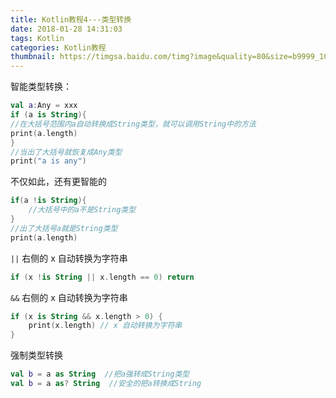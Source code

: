 ```yaml
---
title: Kotlin教程4---类型转换
date: 2018-01-28 14:31:03
tags: Kotlin
categories: Kotlin教程
thumbnail: https://timgsa.baidu.com/timg?image&quality=80&size=b9999_10000&sec=1517214609323&di=40d0cb3d0cacdcc718de20dccb81fa6d&imgtype=0&src=http%3A%2F%2Fimgup01.sj88.com%2F2017-06%2F30%2F01%2F1498755765289_0.jpg
---
```

智能类型转换：
```kotlin
val a:Any = xxx
if (a is String){
//在大括号范围内a自动转换成String类型，就可以调用String中的方法
print(a.length)
}
//当出了大括号就恢复成Any类型
print("a is any")
```
不仅如此，还有更智能的
```kotlin
if(a !is String){ 
    //大括号中的a不是String类型
}
//出了大括号a就是String类型
print(a.length)
```
`||` 右侧的 x 自动转换为字符串
```kotlin
if (x !is String || x.length == 0) return
```
`&&` 右侧的 x 自动转换为字符串
```kotlin
if (x is String && x.length > 0) {
    print(x.length) // x 自动转换为字符串
}
```
强制类型转换
```kotlin
val b = a as String  //把a强转成String类型
val b = a as? String  //安全的把a转换成String
```